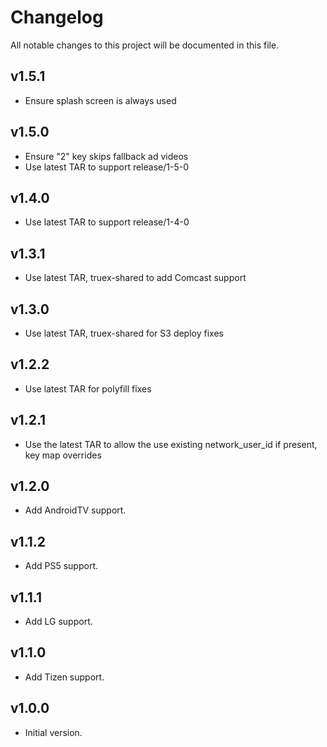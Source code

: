 # Changelog
All notable changes to this project will be documented in this file.

## v1.5.1
* Ensure splash screen is always used

## v1.5.0
* Ensure "2" key skips fallback ad videos
* Use latest TAR to support release/1-5-0

## v1.4.0
* Use latest TAR to support release/1-4-0

## v1.3.1
* Use latest TAR, truex-shared to add Comcast support

## v1.3.0
* Use latest TAR, truex-shared for S3 deploy fixes

## v1.2.2
* Use latest TAR for polyfill fixes

## v1.2.1
* Use the latest TAR to allow the use existing network_user_id if present, key map overrides

## v1.2.0
* Add AndroidTV support.

## v1.1.2
* Add PS5 support.

## v1.1.1
* Add LG support.

## v1.1.0
* Add Tizen support.

## v1.0.0
* Initial version.